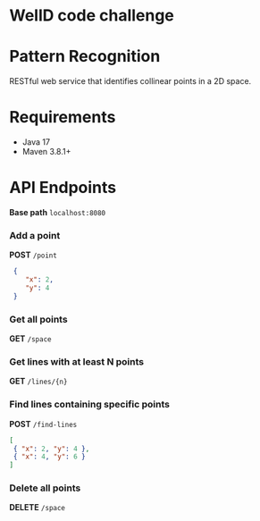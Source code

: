 # WellD code challenge

# Pattern Recognition

RESTful web service that identifies collinear points in a 2D space.

# Requirements
- Java 17
- Maven 3.8.1+
# API Endpoints
**Base path** `localhost:8080`

### Add a point
**POST** `/point`

```json
 {
    "x": 2,
    "y": 4
 }
```
### Get all points
**GET** `/space`

### Get lines with at least N points
**GET** `/lines/{n}`

### Find lines containing specific points
**POST** `/find-lines`

```json
[
 { "x": 2, "y": 4 },
 { "x": 4, "y": 6 }
]
```

### Delete all points
**DELETE** `/space`